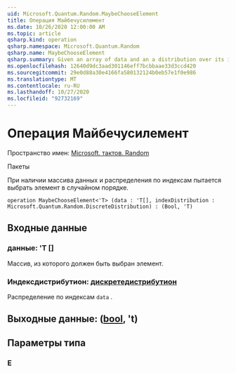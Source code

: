 ```yaml
---
uid: Microsoft.Quantum.Random.MaybeChooseElement
title: Операция Майбечусилемент
ms.date: 10/26/2020 12:00:00 AM
ms.topic: article
qsharp.kind: operation
qsharp.namespace: Microsoft.Quantum.Random
qsharp.name: MaybeChooseElement
qsharp.summary: Given an array of data and an a distribution over its indices, attempts to choose an element at random.
ms.openlocfilehash: 12640d9dc3aad301146eff7bcbbaae33d3ccd420
ms.sourcegitcommit: 29e0d88a30e4166fa580132124b0eb57e1f0e986
ms.translationtype: MT
ms.contentlocale: ru-RU
ms.lasthandoff: 10/27/2020
ms.locfileid: "92732169"
---
```

# <a name="maybechooseelement-operation"></a>Операция Майбечусилемент

Пространство имен: [Microsoft. тактов. Random](xref:Microsoft.Quantum.Random)

Пакеты [](https://nuget.org/packages/)


При наличии массива данных и распределения по индексам пытается выбрать элемент в случайном порядке.

```qsharp
operation MaybeChooseElement<'T> (data : 'T[], indexDistribution : Microsoft.Quantum.Random.DiscreteDistribution) : (Bool, 'T)
```


## <a name="input"></a>Входные данные

### <a name="data--t"></a>данные: 'T []

Массив, из которого должен быть выбран элемент.


### <a name="indexdistribution--discretedistribution"></a>Индексдистрибутион: [дискретедистрибутион](xref:Microsoft.Quantum.Random.DiscreteDistribution)

Распределение по индексам `data` .



## <a name="output--boolt"></a>Выходные данные: ([bool](xref:microsoft.quantum.lang-ref.bool), 't)



## <a name="type-parameters"></a>Параметры типа

### <a name="t"></a>Е


